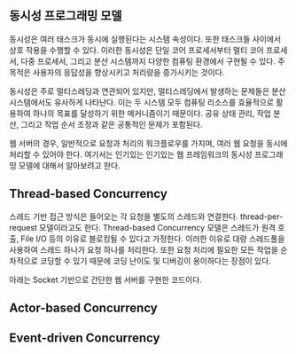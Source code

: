 
## 동시성 프로그래밍 모델
동시성은 여러 태스크가 동시에 실행된다는 시스템 속성이다. 또한 태스크들 사이에서 상호 작용을 수행할 수 있다.
이러한 동시성은 단일 코어 프로세서부터 멀티 코어 프로세서, 다중 프로세서, 그리고 분산 시스템까지 다양한 컴퓨팅 환경에서 구현될 수 있다.
주 목적은 사용자의 응답성을 향상시키고 처리량을 증가시키는 것이다.

동시성은 주로 멀티스레딩과 연관되어 있지만, 멀티스레딩에서 발생하는 문제들은 분산 시스템에서도 유사하게 나타난다.
이는 두 시스템 모두 컴퓨팅 리소스를 효율적으로 활용하여 하나의 목표를 달성하기 위한 메커니즘이기 때문이다.
공유 상태 관리, 작업 분산, 그리고 작업 순서 조정과 같은 공통적인 문제가 포함된다.

웹 서버의 경우, 일반적으로 요청과 처리의 워크플로우를 가지며, 여러 웹 요청을 동시에 처리할 수 있어야 한다.
여기서는 인기있는 인기있는 웹 프레임워크의 동시성 프로그래밍 모델에 대해서 알아보려고 한다. 


## Thread-based Concurrency
스레드 기반 접근 방식은 들어오는 각 요청을 별도의 스레드와 연결한다. thread-per-request 모델이라고도 한다.
Thread-based Concurrency 모델은 스레드가 원격 호출, File I/O 등의 이유로 블로킹될 수 있다고 가정한다.
이러한 이유로 대량 스레드풀을 사용하여 스레드 하나가 요청 하나를 처리한다.
또한 요청 처리에 필요한 모든 작업을 순차적으로 코딩할 수 있기 때문에 코딩 난이도 및 디버깅이 용이하다는 장점이 있다.

아래는 Socket 기반으로 간단한 웹 서버를 구현한 코드이다.

## Actor-based Concurrency 

## Event-driven Concurrency
